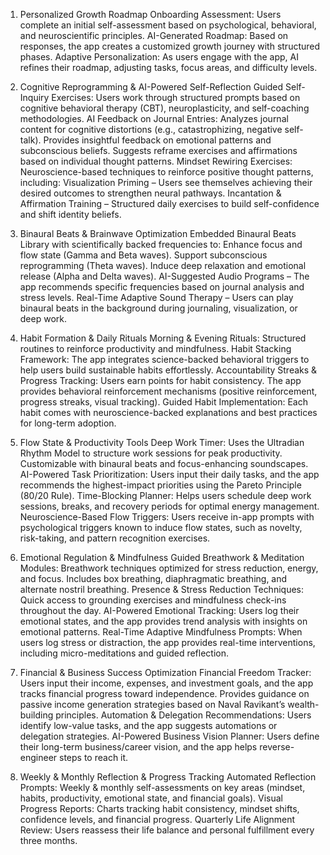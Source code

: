 1. Personalized Growth Roadmap
Onboarding Assessment: Users complete an initial self-assessment based on psychological, behavioral, and neuroscientific principles.
AI-Generated Roadmap: Based on responses, the app creates a customized growth journey with structured phases.
Adaptive Personalization: As users engage with the app, AI refines their roadmap, adjusting tasks, focus areas, and difficulty levels.

2. Cognitive Reprogramming & AI-Powered Self-Reflection
Guided Self-Inquiry Exercises: Users work through structured prompts based on cognitive behavioral therapy (CBT), neuroplasticity, and self-coaching methodologies.
AI Feedback on Journal Entries:
Analyzes journal content for cognitive distortions (e.g., catastrophizing, negative self-talk).
Provides insightful feedback on emotional patterns and subconscious beliefs.
Suggests reframe exercises and affirmations based on individual thought patterns.
Mindset Rewiring Exercises: Neuroscience-based techniques to reinforce positive thought patterns, including:
Visualization Priming – Users see themselves achieving their desired outcomes to strengthen neural pathways.
Incantation & Affirmation Training – Structured daily exercises to build self-confidence and shift identity beliefs.

3. Binaural Beats & Brainwave Optimization
Embedded Binaural Beats Library with scientifically backed frequencies to:
Enhance focus and flow state (Gamma and Beta waves).
Support subconscious reprogramming (Theta waves).
Induce deep relaxation and emotional release (Alpha and Delta waves).
AI-Suggested Audio Programs – The app recommends specific frequencies based on journal analysis and stress levels.
Real-Time Adaptive Sound Therapy – Users can play binaural beats in the background during journaling, visualization, or deep work.

4. Habit Formation & Daily Rituals
Morning & Evening Rituals: Structured routines to reinforce productivity and mindfulness.
Habit Stacking Framework: The app integrates science-backed behavioral triggers to help users build sustainable habits effortlessly.
Accountability Streaks & Progress Tracking:
Users earn points for habit consistency.
The app provides behavioral reinforcement mechanisms (positive reinforcement, progress streaks, visual tracking).
Guided Habit Implementation: Each habit comes with neuroscience-backed explanations and best practices for long-term adoption.

5. Flow State & Productivity Tools
Deep Work Timer:
Uses the Ultradian Rhythm Model to structure work sessions for peak productivity.
Customizable with binaural beats and focus-enhancing soundscapes.
AI-Powered Task Prioritization:
Users input their daily tasks, and the app recommends the highest-impact priorities using the Pareto Principle (80/20 Rule).
Time-Blocking Planner:
Helps users schedule deep work sessions, breaks, and recovery periods for optimal energy management.
Neuroscience-Based Flow Triggers:
Users receive in-app prompts with psychological triggers known to induce flow states, such as novelty, risk-taking, and pattern recognition exercises.

6. Emotional Regulation & Mindfulness
Guided Breathwork & Meditation Modules:
Breathwork techniques optimized for stress reduction, energy, and focus.
Includes box breathing, diaphragmatic breathing, and alternate nostril breathing.
Presence & Stress Reduction Techniques:
Quick access to grounding exercises and mindfulness check-ins throughout the day.
AI-Powered Emotional Tracking:
Users log their emotional states, and the app provides trend analysis with insights on emotional patterns.
Real-Time Adaptive Mindfulness Prompts:
When users log stress or distraction, the app provides real-time interventions, including micro-meditations and guided reflection.

7. Financial & Business Success Optimization
Financial Freedom Tracker:
Users input their income, expenses, and investment goals, and the app tracks financial progress toward independence.
Provides guidance on passive income generation strategies based on Naval Ravikant’s wealth-building principles.
Automation & Delegation Recommendations:
Users identify low-value tasks, and the app suggests automations or delegation strategies.
AI-Powered Business Vision Planner:
Users define their long-term business/career vision, and the app helps reverse-engineer steps to reach it.

8. Weekly & Monthly Reflection & Progress Tracking
Automated Reflection Prompts:
Weekly & monthly self-assessments on key areas (mindset, habits, productivity, emotional state, and financial goals).
Visual Progress Reports:
Charts tracking habit consistency, mindset shifts, confidence levels, and financial progress.
Quarterly Life Alignment Review:
Users reassess their life balance and personal fulfillment every three months.
